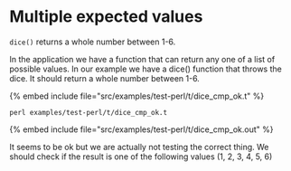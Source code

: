 # Multiple expected values


`dice()` returns a whole number between 1-6.



In the application we have a function that can return any one of a list of possible values.
In our example we have a dice() function that throws the dice. It should return a whole
number between 1-6.


{% embed include file="src/examples/test-perl/t/dice_cmp_ok.t" %}

```
perl examples/test-perl/t/dice_cmp_ok.t
```

{% embed include file="src/examples/test-perl/t/dice_cmp_ok.out" %}

It seems to be ok but we are actually not testing the correct thing.
We should check if the result is one of the following values (1, 2, 3, 4, 5, 6)


